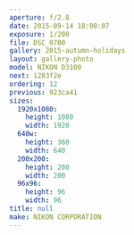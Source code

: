 ```yaml
---
aperture: f/2.8
date: 2015-09-14 18:00:07
exposure: 1/200
file: DSC_0700
gallery: 2015-autumn-holidays
layout: gallery-photo
model: NIKON D3100
next: 1283f2e
ordering: 12
previous: 923ca41
sizes:
  1920x1080:
    height: 1080
    width: 1920
  640w:
    height: 360
    width: 640
  200x200:
    height: 200
    width: 200
  96x96:
    height: 96
    width: 96
title: null
make: NIKON CORPORATION
---
```

